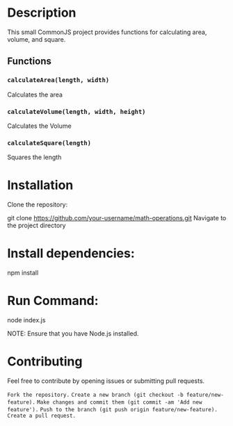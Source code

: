 # Description

This small CommonJS project provides functions for calculating area, volume, and square.

## Functions

### `calculateArea(length, width)`

Calculates the area

### `calculateVolume(length, width, height)`

Calculates the Volume

### `calculateSquare(length)`

Squares the length

# Installation

Clone the repository:

git clone https://github.com/your-username/math-operations.git
Navigate to the project directory

# Install dependencies:

npm install

# Run Command:

node index.js

NOTE: Ensure that you have Node.js installed.

# Contributing

Feel free to contribute by opening issues or submitting pull requests.

`Fork the repository.`
`Create a new branch (git checkout -b feature/new-feature).`
`Make changes and commit them (git commit -am 'Add new feature').`
`Push to the branch (git push origin feature/new-feature).`
`Create a pull request.`
